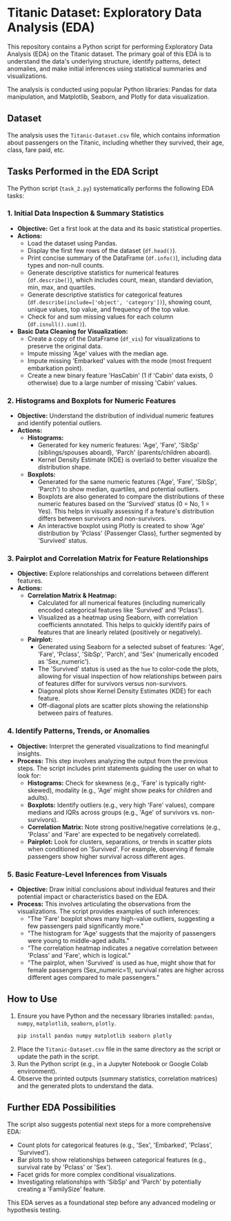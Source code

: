 # Titanic Dataset: Exploratory Data Analysis (EDA)

This repository contains a Python script for performing Exploratory Data Analysis (EDA) on the Titanic dataset. The primary goal of this EDA is to understand the data's underlying structure, identify patterns, detect anomalies, and make initial inferences using statistical summaries and visualizations.

The analysis is conducted using popular Python libraries: Pandas for data manipulation, and Matplotlib, Seaborn, and Plotly for data visualization.

## Dataset

The analysis uses the `Titanic-Dataset.csv` file, which contains information about passengers on the Titanic, including whether they survived, their age, class, fare paid, etc.

## Tasks Performed in the EDA Script

The Python script (`task_2.py`) systematically performs the following EDA tasks:

### 1. Initial Data Inspection & Summary Statistics
   - **Objective:** Get a first look at the data and its basic statistical properties.
   - **Actions:**
     - Load the dataset using Pandas.
     - Display the first few rows of the dataset (`df.head()`).
     - Print concise summary of the DataFrame (`df.info()`), including data types and non-null counts.
     - Generate descriptive statistics for numerical features (`df.describe()`), which includes count, mean, standard deviation, min, max, and quartiles.
     - Generate descriptive statistics for categorical features (`df.describe(include=['object', 'category'])`), showing count, unique values, top value, and frequency of the top value.
     - Check for and sum missing values for each column (`df.isnull().sum()`).
   - **Basic Data Cleaning for Visualization:**
     - Create a copy of the DataFrame (`df_vis`) for visualizations to preserve the original data.
     - Impute missing 'Age' values with the median age.
     - Impute missing 'Embarked' values with the mode (most frequent embarkation point).
     - Create a new binary feature 'HasCabin' (1 if 'Cabin' data exists, 0 otherwise) due to a large number of missing 'Cabin' values.

### 2. Histograms and Boxplots for Numeric Features
   - **Objective:** Understand the distribution of individual numeric features and identify potential outliers.
   - **Actions:**
     - **Histograms:**
       - Generated for key numeric features: 'Age', 'Fare', 'SibSp' (siblings/spouses aboard), 'Parch' (parents/children aboard).
       - Kernel Density Estimate (KDE) is overlaid to better visualize the distribution shape.
     - **Boxplots:**
       - Generated for the same numeric features ('Age', 'Fare', 'SibSp', 'Parch') to show median, quartiles, and potential outliers.
       - Boxplots are also generated to compare the distributions of these numeric features based on the 'Survived' status (0 = No, 1 = Yes). This helps in visually assessing if a feature's distribution differs between survivors and non-survivors.
       - An interactive boxplot using Plotly is created to show 'Age' distribution by 'Pclass' (Passenger Class), further segmented by 'Survived' status.

### 3. Pairplot and Correlation Matrix for Feature Relationships
   - **Objective:** Explore relationships and correlations between different features.
   - **Actions:**
     - **Correlation Matrix & Heatmap:**
       - Calculated for all numerical features (including numerically encoded categorical features like 'Survived' and 'Pclass').
       - Visualized as a heatmap using Seaborn, with correlation coefficients annotated. This helps to quickly identify pairs of features that are linearly related (positively or negatively).
     - **Pairplot:**
       - Generated using Seaborn for a selected subset of features: 'Age', 'Fare', 'Pclass', 'SibSp', 'Parch', and 'Sex' (numerically encoded as 'Sex_numeric').
       - The 'Survived' status is used as the `hue` to color-code the plots, allowing for visual inspection of how relationships between pairs of features differ for survivors versus non-survivors.
       - Diagonal plots show Kernel Density Estimates (KDE) for each feature.
       - Off-diagonal plots are scatter plots showing the relationship between pairs of features.

### 4. Identify Patterns, Trends, or Anomalies
   - **Objective:** Interpret the generated visualizations to find meaningful insights.
   - **Process:** This step involves analyzing the output from the previous steps. The script includes print statements guiding the user on what to look for:
     - **Histograms:** Check for skewness (e.g., 'Fare' is typically right-skewed), modality (e.g., 'Age' might show peaks for children and adults).
     - **Boxplots:** Identify outliers (e.g., very high 'Fare' values), compare medians and IQRs across groups (e.g., 'Age' of survivors vs. non-survivors).
     - **Correlation Matrix:** Note strong positive/negative correlations (e.g., 'Pclass' and 'Fare' are expected to be negatively correlated).
     - **Pairplot:** Look for clusters, separations, or trends in scatter plots when conditioned on 'Survived'. For example, observing if female passengers show higher survival across different ages.

### 5. Basic Feature-Level Inferences from Visuals
   - **Objective:** Draw initial conclusions about individual features and their potential impact or characteristics based on the EDA.
   - **Process:** This involves articulating the observations from the visualizations. The script provides examples of such inferences:
     - "The 'Fare' boxplot shows many high-value outliers, suggesting a few passengers paid significantly more."
     - "The histogram for 'Age' suggests that the majority of passengers were young to middle-aged adults."
     - "The correlation heatmap indicates a negative correlation between 'Pclass' and 'Fare', which is logical."
     - "The pairplot, when 'Survived' is used as hue, might show that for female passengers (Sex_numeric=1), survival rates are higher across different ages compared to male passengers."

## How to Use

1.  Ensure you have Python and the necessary libraries installed: `pandas`, `numpy`, `matplotlib`, `seaborn`, `plotly`.
    ```bash
    pip install pandas numpy matplotlib seaborn plotly
    ```
2.  Place the `Titanic-Dataset.csv` file in the same directory as the script or update the path in the script.
3.  Run the Python script (e.g., in a Jupyter Notebook or Google Colab environment).
4.  Observe the printed outputs (summary statistics, correlation matrices) and the generated plots to understand the data.

## Further EDA Possibilities

The script also suggests potential next steps for a more comprehensive EDA:
-   Count plots for categorical features (e.g., 'Sex', 'Embarked', 'Pclass', 'Survived').
-   Bar plots to show relationships between categorical features (e.g., survival rate by 'Pclass' or 'Sex').
-   Facet grids for more complex conditional visualizations.
-   Investigating relationships with 'SibSp' and 'Parch' by potentially creating a 'FamilySize' feature.

This EDA serves as a foundational step before any advanced modeling or hypothesis testing.

